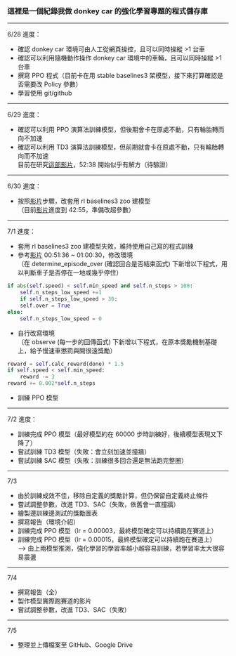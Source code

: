 ### 這裡是一個紀錄我做 donkey car 的強化學習專題的程式儲存庫
---
6/28 進度：
- 確認 donkey car 環境可由人工從網頁操控，且可以同時操縱 >1 台車
- 確認可以利用隨機動作操作 donkey car 環境中的車輛，且可以同時操縱 >1 台車
- 撰寫 PPO 程式（目前卡在用 stable baselines3 架模型，接下來打算確認是否需要改 Policy 參數）
- 學習使用 git/github
---
6/29 進度：
- 確認可以利用 PPO 演算法訓練模型，但後期會卡在原處不動，只有輪胎轉而向不加速
- 確認可以利用 TD3 演算法訓練模型，但前期就會卡在原處不動，只有輪胎轉向而不加速  
目前在研究[這部影片](https://www.youtube.com/watch?v=ngK33h00iBE)，52:38 開始似乎有解方（待驗證）
---
6/30 進度：
- 按照[影片](https://www.youtube.com/watch?v=ngK33h00iBE)步驟，改套用 rl baselines3 zoo 建模型  
（目前[影片](https://www.youtube.com/watch?v=ngK33h00iBE)進度到 42:55，準備改超參數）
---
7/1 進度：
- 套用 rl baselines3 zoo 建模型失敗，維持使用自己寫的程式訓練
- 參考[影片](https://www.youtube.com/watch?v=ngK33h00iBE) 00:51:36 ~ 01:00:30，修改環境  
（在 determine_episode_over (確認回合是否結束函式) 下新增以下程式，用以判斷車子是否停在一地或幾乎停住）
```python
if abs(self.speed) < self.min_speed and self.n_steps > 100:
    self.n_steps_low_speed +=1
    if self.n_steps_low_speed > 30:
	self.over = True
else:
    self.n_steps_low_speed = 0
```
- 自行改寫環境  
（在 observe (每一步的回傳函式) 下新增以下程式，在原本獎勵機制基礎上，給予慢速車懲罰與開很遠獎勵）
```python
reward = self.calc_reward(done) * 1.5
if self.speed < self.min_speed: 
    reward -= 3
reward += 0.002*self.n_steps
```
- 訓練 PPO 模型
---
7/2 進度：
- 訓練完成 PPO 模型（最好模型約在 60000 步時訓練好，後續模型表現又下降了）
- 嘗試訓練 TD3 模型（失敗：會立刻加速並撞牆）
- 嘗試訓練 SAC 模型（失敗：訓練很多回合還是無法跑完整圈）
---
7/3
- 由於訓練成效不佳，移除自定義的獎勵計算，但仍保留自定義終止條件
- 嘗試調整參數，改進 TD3、SAC（失敗，依舊會一直撞牆）
- 繪製邊訓練邊測試的獎勵圖表
- 撰寫報告（環境介紹）
- 訓練完成 PPO 模型（lr = 0.00003，最終模型確定可以持續跑在賽道上）
- 訓練完成 PPO 模型（lr = 0.00015，最終模型確定可以持續跑在賽道上）  
--> 由上兩模型推測，強化學習的學習率越小越容易訓練，若學習率太大很容易震盪
---
7/4
- 撰寫報告（全）
- 製作模型實際跑賽道的影片
- 嘗試調整參數，改進 TD3、SAC（失敗）
---
7/5
- 整理並上傳檔案至 GitHub、Google Drive

